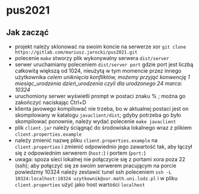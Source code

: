 # pus2021

## Jak zacząć

* projekt należy sklonować na swoim koncie na serwerze xor `git clone https://gitlab.com/mariusz.jarocki/pus2021.git`
* polecenie `make` stworzy plik wykonywalny serwera `dist/server`
* serwer uruchamiamy poleceniem `dist/server port` gdzie port jest liczbą całkowitą większą od 1024, nieużytą w tym momencie przez innego użytkownika *celem uniknięcia konfliktów, możemy przyjąć konwencję 1 miesiąc_urodzenia dzień_urodzenia czyli dla urodzonego 24 marca: 10324*
* uruchomiony serwer wyświetli prompt w postaci znaku % ; można go zakończyć naciskając Ctrl+D
* klienta javowego kompilować nie trzeba, bo w aktualnej postaci jest on skompilowany w katalogu `javaclient/dist`; gdyby potrzeba go było skompilować ponownie, należy wydać polecenie `make javaclient`
* plik `client.jar` należy ściągnąć do środowiska lokalnego wraz z plikiem `client.properties.example`
* należy zmienić nazwę pliku `client.properties.example` na `client.properties` i zmienić odpowiednio jego zawartość tak, aby łączył się z odpowiednim serwerem (`host:`) i portem (`port:`)
* uwaga: spoza sieci lokalnej nie połączycie się z portami xora poza 22 (ssh); aby połączyć się ze swoim serwerem pracującym na porcie powiedzmy 10324 należy zestawić tunel ssh poleceniem `ssh -L 10324:localhost:10324 uzytkownik@xor.math.uni.lodz.pl` i w pliku `client.properties` użyć jako host wartości `localhost`